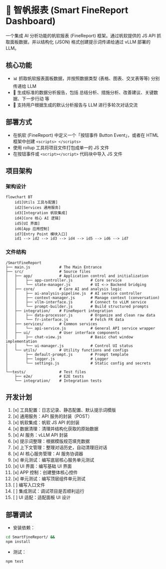 # 🤖 智帆报表 (Smart FineReport Dashboard)

一个集成 AI 分析功能的帆软报表 (FineReport) 框架。通过帆软提供的 JS API 抓取面板数据，并以结构化 (JSON) 格式创建提示词传递给通过
vLLM 部署的 LLM。

## 核心功能

- 📊 抓取帆软报表面板数据，并按照数据类型 (表格、图表、交叉表等等) 分别传递给 LLM
- 🧐 生成标准的数据分析报告，包括 总结分析、措施分析、改善建议、关键数据、下一步行动 等
- 💬 支持用户根据生成的默认分析报告与 LLM 进行多轮次对话交流

## 部署方式

- 在帆软 (FineReport) 中定义一个「按钮事件 Button Event」，或者在 HTML 框架中创建 `<scripts> </scripts>`
- 使用 rollup 工具将项目文件打包成单一的 JS 文件
- 在按钮事件或 `<script></script>` 代码块中导入 JS 文件

## 项目架构

### 架构设计

```mermaid
flowchart BT
    id1[Utils 工具与配置]
    id2[Services 通用服务]
    id3[Integration 帆软集成]
    id4[Core 核心 AI 逻辑]
    id5[UI 界面]
    id6[App 应用控制]
    id7[Entry Point 模块入口]
    id1 --> id2 --> id3 --> id4 --> id5 --> id6 --> id7
```

### 文件结构

```plaintext
/SmartFineReport
├── main.js             # The Main Entrance
├── src/                # Source files
│   ├── app/            # Application control and initialization
│   │    ├── app-controller.js        # Core service
│   │    └── state-manager.js         # UI <-> Backend bridging
│   ├── core/           # Core AI and analysis logic
│   │    ├── ai-analysis-pipeline.js  # AI service controller
│   │    ├── context-manager.js       # Manage context (conversation)
│   │    ├── vllm-interface.js        # Connect to vLLM service
│   │    └── prompt-builder.js        # Build structured prompts
│   ├── integration/    # FineReport integration
│   │    ├── data-processor.js        # Organize and clean raw data
│   │    └── fr-interface.js          # Fetch FR data
│   ├── services/       # Common services
│   │    └── api-service.js           # General API service wrapper
│   ├── ui/             # User interface components
│   │    ├── chat-view.js             # Basic chat window implementation
│   │    └── ui-manager.js            # Control UI status
│   └── utils/          # Utility functions and configs
│        ├── default-prompt.js        # Prompt template
│        ├── logger.js                # Logger
│        └── settings.js              # Static config and secrets
│
└──tests/               # Test files
    ├── e2e/            # E2E tests
    └── integration/    # Integration tests
```

## 开发计划

1. [x] 工具配置：日志记录、静态配置、默认提示词模版
2. [x] 通用服务：API 服务的封装（POST）
3. [x] 帆软集成：帆软 JS API 的封装
4. [x] 数据清理：清理并结构化获取的原始数据
5. [x] AI 服务：vLLM API 封装
6. [x] 提示词整理：根据模版规范填充数据
7. [x] 上下文管理：整理对话历史，自动清理旧对话
8. [x] AI 核心服务管理：AI 服务协调器
9. [x] 单元测试：编写底层核心服务单元测试
10. [x] UI 界面：编写基础 UI 界面
11. [x] APP 控制：创建整体核心控件
12. [x] 单元测试：编写顶层组件单元测试
13. [ ] 编写入口文件
14. [ ] 集成测试：调试项目是否顺利运行
15. [ ] UI 适配：适配面板 UI 设计

## 部署调试

- 安装依赖：

```bash
cd SmartFineReport/ &&
npm install
```

- 测试：

```bash
npm test
```
